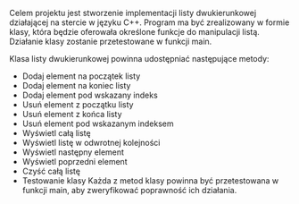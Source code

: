 Celem projektu jest stworzenie implementacji listy dwukierunkowej działającej na stercie w języku C++. Program ma być zrealizowany w formie klasy, która będzie oferowała określone funkcje do manipulacji listą. Działanie klasy zostanie przetestowane w funkcji main.

Klasa listy dwukierunkowej powinna udostępniać następujące metody:

- Dodaj element na początek listy
- Dodaj element na koniec listy
- Dodaj element pod wskazany indeks
- Usuń element z początku listy
- Usuń element z końca listy
- Usuń element pod wskazanym indeksem
- Wyświetl całą listę
- Wyświetl listę w odwrotnej kolejności
- Wyświetl następny element
- Wyświetl poprzedni element
- Czyść całą listę
- Testowanie klasy
Każda z metod klasy powinna być przetestowana w funkcji main, aby zweryfikować poprawność ich działania.

